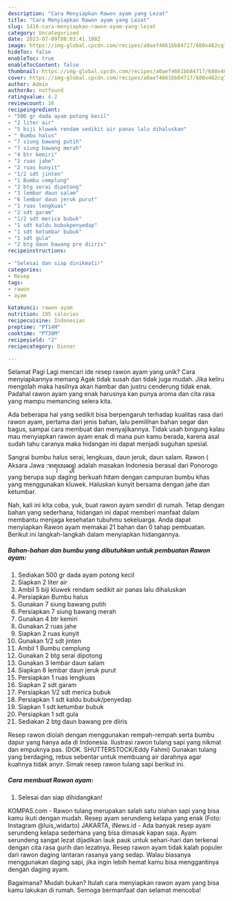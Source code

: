 ```yaml
---
description: "Cara Menyiapkan Rawon ayam yang Lezat"
title: "Cara Menyiapkan Rawon ayam yang Lezat"
slug: 1416-cara-menyiapkan-rawon-ayam-yang-lezat
category: Uncategorized
date: 2023-07-09T08:03:41.108Z
image: https://img-global.cpcdn.com/recipes/a0aef4661bb84717/680x482cq70/rawon-ayam-foto-resep-utama.jpg
hideToc: false
enableToc: true
enableTocContent: false
thumbnail: https://img-global.cpcdn.com/recipes/a0aef4661bb84717/680x482cq70/rawon-ayam-foto-resep-utama.jpg
cover: https://img-global.cpcdn.com/recipes/a0aef4661bb84717/680x482cq70/rawon-ayam-foto-resep-utama.jpg
author: Admin
authorAv: notfound
ratingvalue: 4.2
reviewcount: 16
recipeingredient:
- "500 gr dada ayam potong kecil"
- "2 liter air"
- "5 biji kluwek rendam sedikit air panas lalu dihaluskan"
- " Bumbu halus"
- "7 siung bawang putih"
- "7 siung bawang merah"
- "4 btr kemiri"
- "2 ruas jahe"
- "2 ruas kunyit"
- "1/2 sdt jinten"
- "1 Bumbu cemplung"
- "2 btg serai dipotong"
- "3 lembar daun salam"
- "6 lembar daun jeruk purut"
- "1 ruas lengkuas"
- "2 sdt garam"
- "1/2 sdt merica bubuk"
- "1 sdt kaldu bubukpenyedap"
- "1 sdt ketumbar bubuk"
- "1 sdt gula"
- "2 btg daun bawang pre diiris"
recipeinstructions:

- "Selesai dan siap dinikmati!"
categories:
- Resep
tags:
- rawon
- ayam

katakunci: rawon ayam 
nutrition: 195 calories
recipecuisine: Indonesian
preptime: "PT14M"
cooktime: "PT38M"
recipeyield: "2"
recipecategory: Dinner

---
```



Selamat Pagi Lagi mencari ide resep rawon ayam yang unik? Cara menyiapkannya memang Agak tidak susah dan tidak juga mudah. Jika keliru mengolah maka hasilnya akan hambar dan justru cenderung tidak enak. Padahal rawon ayam yang enak harusnya kan punya aroma dan cita rasa yang mampu memancing selera kita.


Ada beberapa hal yang sedikit bisa berpengaruh terhadap kualitas rasa dari rawon ayam, pertama dari jenis bahan, lalu pemilihan bahan segar dan bagus, sampai cara membuat dan menyajikannya. Tidak usah bingung kalau mau menyiapkan rawon ayam enak di mana pun kamu berada, karena asal sudah tahu caranya maka hidangan ini dapat menjadi suguhan spesial.

Sangrai bumbu halus serai, lengkuas, daun jeruk, daun salam. Rawon ( Aksara Jawa :ꦫꦮꦺꦴꦤ꧀) adalah masakan Indonesia berasal dari Ponorogo yang berupa sup daging berkuah hitam dengan campuran bumbu khas yang menggunakan kluwek. Haluskan kunyit bersama dengan jahe dan ketumbar.


Nah, kali ini kita coba, yuk, buat rawon ayam sendiri di rumah. Tetap dengan bahan yang sederhana, hidangan ini dapat memberi manfaat dalam membantu menjaga kesehatan tubuhmu sekeluarga. Anda dapat menyiapkan Rawon ayam memakai 21 bahan dan 0 tahap pembuatan. Berikut ini langkah-langkah dalam menyiapkan hidangannya.

<!--inarticleads1-->

##### Bahan-bahan dan bumbu yang dibutuhkan untuk pembuatan Rawon ayam:

1. Sediakan 500 gr dada ayam potong kecil
1. Siapkan 2 liter air
1. Ambil 5 biji kluwek rendam sedikit air panas lalu dihaluskan
1. Persiapkan  Bumbu halus
1. Gunakan 7 siung bawang putih
1. Persiapkan 7 siung bawang merah
1. Gunakan 4 btr kemiri
1. Gunakan 2 ruas jahe
1. Siapkan 2 ruas kunyit
1. Gunakan 1/2 sdt jinten
1. Ambil 1 Bumbu cemplung
1. Gunakan 2 btg serai dipotong
1. Gunakan 3 lembar daun salam
1. Siapkan 6 lembar daun jeruk purut
1. Persiapkan 1 ruas lengkuas
1. Siapkan 2 sdt garam
1. Persiapkan 1/2 sdt merica bubuk
1. Persiapkan 1 sdt kaldu bubuk/penyedap
1. Siapkan 1 sdt ketumbar bubuk
1. Persiapkan 1 sdt gula
1. Sediakan 2 btg daun bawang pre diiris


Resep rawon diolah dengan menggunakan rempah-rempah serta bumbu dapur yang hanya ada di Indonesia. Ilustrasi rawon tulang sapi yang nikmat dan empuknya pas. (DOK. SHUTTERSTOCK/Eddy Fahmi) Gunakan tulang yang berdaging, rebus sebentar untuk membuang air darahnya agar kuahnya tidak anyir. Simak resep rawon tulang sapi berikut ini. 

<!--inarticleads2-->

##### Cara membuat Rawon ayam:


1. Selesai dan siap dihidangkan!

KOMPAS.com - Rawon tulang merupakan salah satu olahan sapi yang bisa kamu ikuti dengan mudah. Resep ayam serundeng kelapa yang enak (Foto: Instagram @luis_widarto) JAKARTA, iNews.id - Ada banyak resep ayam serundeng kelapa sederhana yang bisa dimasak kapan saja. Ayam serundeng sangat lezat dijadikan lauk pauk untuk sehari-hari dan terkenal dengan cita rasa gurih dan lezatnya. Resep rawon ayam tidak kalah populer dari rawon daging lantaran rasanya yang sedap. Walau biasanya menggunakan daging sapi, jika ingin lebih hemat kamu bisa menggantinya dengan daging ayam. 

Bagaimana? Mudah bukan? Itulah cara menyiapkan rawon ayam yang bisa kamu lakukan di rumah. Semoga bermanfaat dan selamat mencoba!
